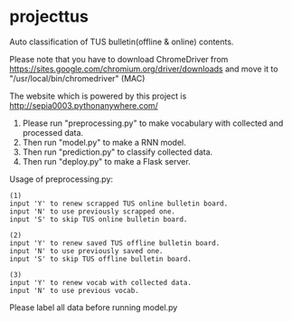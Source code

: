 # projecttus
Auto classification of TUS bulletin(offline & online) contents.

Please note that you have to download ChromeDriver from https://sites.google.com/chromium.org/driver/downloads and move it to "/usr/local/bin/chromedriver" (MAC)

The website which is powered by this project is http://sepia0003.pythonanywhere.com/

1. Please run "preprocessing.py" to make vocabulary with collected and processed data.
2. Then run "model.py" to make a RNN model.
3. Then run "prediction.py" to classify collected data.
4. Then run "deploy.py" to make a Flask server.

Usage of preprocessing.py:

    (1) 
    input 'Y' to renew scrapped TUS online bulletin board.
    input 'N' to use previously scrapped one.
    input 'S' to skip TUS online bulletin board.

    (2)
    input 'Y' to renew saved TUS offline bulletin board.
    input 'N' to use previously saved one.
    input 'S' to skip TUS offline bulletin board.

    (3)
    input 'Y' to renew vocab with collected data.
    input 'N' to use previous vocab.

Please label all data before running model.py
